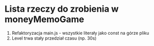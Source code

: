 # Lista rzeczy do zrobienia w moneyMemoGame

1. Refaktoryzacja main.js - wszystkie literały jako const na górze pliku
2. Level trwa stały przedział czasu (np. 30s)
